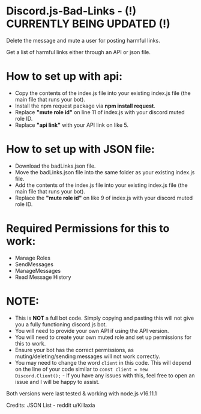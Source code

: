 # Discord.js-Bad-Links - (!) CURRENTLY BEING UPDATED (!)
Delete the message and mute a user for posting harmful links.

Get a list of harmful links either through an API or json file.

# How to set up **with api**:
- Copy the contents of the index.js file into your existing index.js file (the main file that runs your bot).
- Install the npm request package via **npm install request**.
- Replace **"mute role id"** on line 11 of index.js with your discord muted role ID.
- Replace **"api link"** with your API link on like 5.

# How to set up **with JSON file**:
- Download the badLinks.json file.
- Move the badLinks.json file into the same folder as your existing index.js file.
- Add the contents of the index.js file into your existing index.js file (the main file that runs your bot).
- Replace the **"mute role id"** on like 9 of index.js with your discord muted role ID.
      
# Required Permissions for this to work:
- Manage Roles
- SendMessages 
- ManageMessages
- Read Message History

# NOTE:
- This is **NOT** a full bot code. Simply copying and pasting this will not give you a fully functioning discord.js bot.
- You will need to provide your own API if using the API version.
- You will need to create your own muted role and set up permissions for this to work.
- Ensure your bot has the correct permissions, as muting/deleting/sending messages will not work correctly.
- You may need to change the word `client` in this code. This will depend on the line of your code similar to `const client = new Discord.Client();` - If you have any issues with this, feel free to open an issue and I will be happy to assist.


Both versions were last tested & working with node.js v16.11.1


Credits:
JSON List - reddit u/Killaxia
